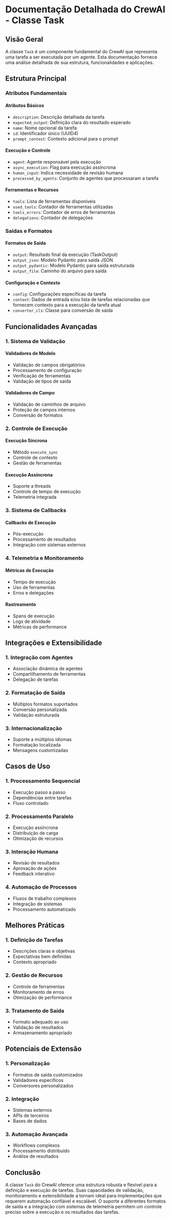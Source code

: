 # Documentação Detalhada do CrewAI - Classe Task

## Visão Geral

A classe `Task` é um componente fundamental do CrewAI que representa uma tarefa a ser executada por um agente. Esta documentação fornece uma análise detalhada de sua estrutura, funcionalidades e aplicações.

## Estrutura Principal

### Atributos Fundamentais

#### Atributos Básicos
- `description`: Descrição detalhada da tarefa
- `expected_output`: Definição clara do resultado esperado
- `name`: Nome opcional da tarefa
- `id`: Identificador único (UUID4)
- `prompt_context`: Contexto adicional para o prompt

#### Execução e Controle
- `agent`: Agente responsável pela execução
- `async_execution`: Flag para execução assíncrona
- `human_input`: Indica necessidade de revisão humana
- `processed_by_agents`: Conjunto de agentes que processaram a tarefa

#### Ferramentas e Recursos
- `tools`: Lista de ferramentas disponíveis
- `used_tools`: Contador de ferramentas utilizadas
- `tools_errors`: Contador de erros de ferramentas
- `delegations`: Contador de delegações

### Saídas e Formatos

#### Formatos de Saída
- `output`: Resultado final da execução (TaskOutput)
- `output_json`: Modelo Pydantic para saída JSON
- `output_pydantic`: Modelo Pydantic para saída estruturada
- `output_file`: Caminho do arquivo para saída

#### Configuração e Contexto
- `config`: Configurações específicas da tarefa
- `context`: Dados de entrada e/ou lista de tarefas relacionadas que fornecem contexto para a execução da tarefa atual
- `converter_cls`: Classe para conversão de saída

## Funcionalidades Avançadas

### 1. Sistema de Validação

#### Validadores de Modelo
- Validação de campos obrigatórios
- Processamento de configuração
- Verificação de ferramentas
- Validação de tipos de saída

#### Validadores de Campo
- Validação de caminhos de arquivo
- Proteção de campos internos
- Conversão de formatos

### 2. Controle de Execução

#### Execução Síncrona
- Método `execute_sync`
- Controle de contexto
- Gestão de ferramentas

#### Execução Assíncrona
- Suporte a threads
- Controle de tempo de execução
- Telemetria integrada

### 3. Sistema de Callbacks

#### Callbacks de Execução
- Pós-execução
- Processamento de resultados
- Integração com sistemas externos

### 4. Telemetria e Monitoramento

#### Métricas de Execução
- Tempo de execução
- Uso de ferramentas
- Erros e delegações

#### Rastreamento
- Spans de execução
- Logs de atividade
- Métricas de performance

## Integrações e Extensibilidade

### 1. Integração com Agentes
- Associação dinâmica de agentes
- Compartilhamento de ferramentas
- Delegação de tarefas

### 2. Formatação de Saída
- Múltiplos formatos suportados
- Conversão personalizada
- Validação estruturada

### 3. Internacionalização
- Suporte a múltiplos idiomas
- Formatação localizada
- Mensagens customizadas

## Casos de Uso

### 1. Processamento Sequencial
- Execução passo a passo
- Dependências entre tarefas
- Fluxo controlado

### 2. Processamento Paralelo
- Execução assíncrona
- Distribuição de carga
- Otimização de recursos

### 3. Interação Humana
- Revisão de resultados
- Aprovação de ações
- Feedback interativo

### 4. Automação de Processos
- Fluxos de trabalho complexos
- Integração de sistemas
- Processamento automatizado

## Melhores Práticas

### 1. Definição de Tarefas
- Descrições claras e objetivas
- Expectativas bem definidas
- Contexto apropriado

### 2. Gestão de Recursos
- Controle de ferramentas
- Monitoramento de erros
- Otimização de performance

### 3. Tratamento de Saída
- Formato adequado ao uso
- Validação de resultados
- Armazenamento apropriado

## Potenciais de Extensão

### 1. Personalização
- Formatos de saída customizados
- Validadores específicos
- Conversores personalizados

### 2. Integração
- Sistemas externos
- APIs de terceiros
- Bases de dados

### 3. Automação Avançada
- Workflows complexos
- Processamento distribuído
- Análise de resultados

## Conclusão

A classe `Task` do CrewAI oferece uma estrutura robusta e flexível para a definição e execução de tarefas. Suas capacidades de validação, monitoramento e extensibilidade a tornam ideal para implementações que requerem automação confiável e escalável. O suporte a diferentes formatos de saída e a integração com sistemas de telemetria permitem um controle preciso sobre a execução e os resultados das tarefas.
